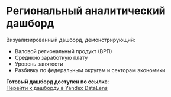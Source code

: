 # Региональный аналитический дашборд

Визуализированный дашборд, демонстрирующий:
- Валовой региональный продукт (ВРП)
- Среднюю заработную плату
- Уровень занятости
- Разбивку по федеральным округам и секторам экономики

**Готовый дашборд доступен по ссылке**:  
[Перейти к дашборду в Yandex DataLens](https://datalens.yandex.cloud/fw78db84cccu1)
